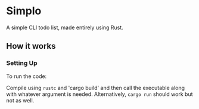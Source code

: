 # Simplo
A simple CLI todo list, made entirely using Rust. 

## How it works
### Setting Up
To run the code:

Compile using `rustc` and 'cargo build' and then call the executable along with whatever argument is needed. Alternatively, `cargo run` should work but not as well. 
